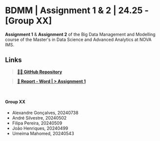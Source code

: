 # BDMM | Assignment 1 & 2 | 24.25 - [Group XX]

**Assignment 1** & **Assignment 2** of the Big Data Management and Modelling course of the Master's in Data Science and Advanced Analytics at NOVA IMS.

## **Links**

> [**👨‍💻 GitHub Repository**]()

> [**📰 Report - Word | > Assignment 1**](https://liveeduisegiunl-my.sharepoint.com/:w:/g/personal/20240502_novaims_unl_pt/ETqOSilJdCVPoAFttGbK81EBWVztzEGySHjGuGf89_yE7w?e=4Chw6p)

<br>

#### **Group XX**

  - Alexandre Gonçalves, 20240738
  - André Silvestre, 20240502
  - Filipa Pereira, 20240509
  - João Henriques, 20240499
  - Umeima Mahomed, 20240543
  
<br>